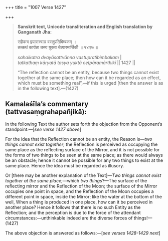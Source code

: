 +++
title = "1007 Verse 1427"

+++
> **Sanskrit text, Unicode transliteration and English translation by Ganganath Jha:** 
>
> सहैकत्र द्वयासत्त्वान्न वस्तुप्रतिबिम्बकम् ।  
> तत्कथं कार्यता तस्य युक्ता चेत्पारमार्थिकी ॥ १४२७ ॥ 
>
> *sahaikatra dvayāsattvānna vastupratibimbakam* \|  
> *tatkathaṃ kāryatā tasya yuktā cetpāramārthikī* \|\| 1427 \|\| 
>
> “The reflection cannot be an entity, because two things cannot exist together at the same place; then how can it be regarded as an effect, which must be something real”,—if this is urged [then the answer is as in the following text].—(1427)



## Kamalaśīla’s commentary (tattvasaṃgrahapañjikā):

In the following Text the author sets forth the objection from the Opponent’s standpoint:—[*see verse 1427 above*]

For the idea that the Reflection cannot be an entity, the Reason is—*two things cannot exist together*; the Reflection is perceived as occupying the same place as the reflecting surface of the Mirror, and it is not possible for the forms of two things to be seen at the same place; as there would always be an obstacle; hence it cannot be possible for any two things to exist at the same place. Hence the idea must be regarded as illusory.

Or [there may be another explanation of the Text]—*Two things cannot exist together at the same place*;—which *two things*?—The surface of the reflecting mirror and the Reflection of the Moon; the surface of the Mirror occupies one point in space, and the Reflection of the Moon occupies a different point in space, inside the Mirror; like the water at the bottom of the well, When a thing is produced in one place, how can it be perceived in another place? Hence it follows that there is no such Entity as the Reflection; and the perception is due to the force of the attendant circumstances:—unthinkable indeed are the diverse forces of things!—(1427)

The above objection is answered as follows:—[*see verses 1428-1429 next*]


